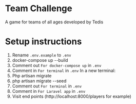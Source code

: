 # Team Challenge
A game for teams of all ages developed by Tedis

# Setup instructions
1. Rename `.env.example` to `.env`
2. docker-compose up --build
3. Comment out `For docker-compose up` in `.env`
4. Comment in `For terminal` in `.env`
    In a new terminal:
4. Php artisan migrate
5. php artisan migrate --seed
6. Comment out `For terminal` in `.env`
7. Comment in `For Laravel app` in `.env`
8. Visit end points (http://localhost:8000/players for example)


